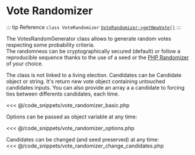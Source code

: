 # Vote Randomizer
::: tip Reference
`class VoteRandomizer`
[`VoteRandomizer->getNewVote()`](/api-reference/Tools_Randomizers_VoteRandomizer%20Class/Tools_Randomizers_VoteRandomizer--getNewVote) 
:::


The VotesRandomGenerator class allows to generate random votes respecting some probability criteria.  
The randomness can be cryptographically secured (default) or follow a reproducible sequence thanks to the use of a seed or the [PHP Randomizer](https://www.php.net/manual/en/class.random-randomizer.php) of your choice.

The class is not linked to a living election. Candidates can be Candidate object or string. It's return new vote object containing untouched candidates inputs. You can also provide an array a a candidate to forcing ties between differents candidates, each time.

<<< @/code_snippets/vote_randomizer_basic.php

Options can be passed as object variable at any time:

<<< @/code_snippets/vote_randomizer_options.php

Candidates can be changed (and seed preserved) at any time:  
<<< @/code_snippets/vote_randomizer_change_candidates.php